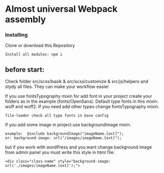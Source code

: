 # Almost universal Webpack assembly

### Installing
Clone or download this Repository

```
Install all modules: npm i
```

## before start:
Check folder src/scss/basik & src/scss/customize & src/js/helpers and stydy all files. They can make your workflow easier

If you use fontsTypography mixin for add font in your project create your folders as in the example (fonts/OpenSans).
Default type fonts in this mixin: woff and woff2. If you need add other types change fontsTypography mixin.

```
file-loader check all type fonts in base config
```

If you add some image in project use backgroundImage mixin.
```
example:  @include backgroundImage("imageName.[ext]");
or: background-image: url("/images/imageName.[ext]");
```
but if you work with wordPress and you want change background image from admin panel you must write this style in html file:
```
<div class="class-name" style="background-image: url('./images/imageName.[ext]');"> 
```